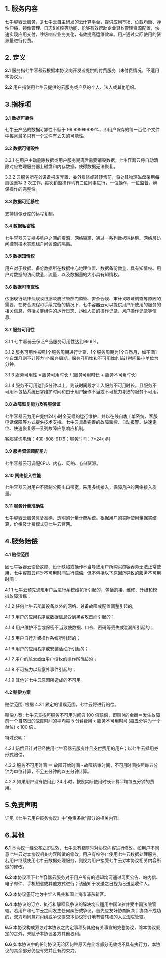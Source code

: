 ## 1. 服务内容

七牛容器云服务，是七牛云自主研发的云计算平台，提供应用市场、负载均衡、弹性伸缩、镜像管理、日志&监控等功能，能够有效帮助企业轻松管理资源配置，快速实现应用交付，秒级响应业务变化，有效提高运维效率。用户通过实际使用的资源量进行付费。

## 2. 定义

**2.1** 服务指七牛容器云根据本协议向开发者提供的付费服务（未付费情况，不适用本协议）。

**2.2** 用户指使用七牛云提供的云服务或产品的个人、法人或其他组织。

## 3.指标项

#### 3.1 数据可靠性

七牛云产品的数据可靠性不低于 99.99999999%，即用户保存的每一百亿个文件中每月最多只有一个文件有丢失的可能性。

#### 3.2 数据可销毁性

3.3.1 在用户主动删除数据或用户服务期满后需要销毁数据，七牛容器云将自动清除对应物理服务器上磁盘和内存数据，使得数据无法恢复。

3.3.2 云服务所在的设备报废弃置、委外维修或转转售前，将对其物理磁盘采用每扇区重写 3 次工作，每次销毁操作均有二位同事进行，一位操作，一位监督，确保操作的完整性。

#### 3.3 数据可迁移性

支持镜像仓库的远程复制。

#### 3.4 数据私密性

七牛容器云支持多租户之间的资源、网络隔离，通过一系列数据链路层、网络层访问控制技术实现租户间资源的隔离。

#### 3.5 数据知情权

用户对于数据、备份数据所在数据中心地理位置、数据备份数量，具有知情权。用户对数据的访问数量，流量，以及数据量的大小具有知情权。

#### 3.6 数据可审查性

依据现行法律法规或根据政府监管部门监管、安全合规、审计或取证调查等原因的需要，在符合流程和手续完备的情况下，七牛容器云可以提供用户所使用的服务的相关信息，包括关键组件的运行日志、运维人员的操作记录、用户操作记录等信息。

#### 3.7 服务可用性

3.1.1 七牛容器云保证产品服务可用性达到99.9%。

3.1.2 服务可用性按照1个服务周期进行计算，1个服务周期为1个自然月，如不满1个自然月则不计算为1个服务周期。服务可用性和不可用性的统计时间最小单位为分钟。

3.1.3 服务可用性 = 服务可用时长 / (服务可用时长 + 服务不可用时长)

3.1.4 服务不可用达到5分钟以上，则该时间段才计入服务不可用时长。且服务不可用不包括系统日常维护时间和由于用户操作不当或不可抗力导致的服务不可用。

#### 3.8 故障恢复能力及客服保证

七牛容器云为用户提供24小时全天候的运行维护，并以在线自助工单系统、客服电话保障等方式提供技术支持。七牛云具备完善的故障监控、自动报警、快速定位、快速恢复等一系列故障应急响应机制。

客服咨询电话：400-808-9176；服务时间：7*24小时

#### 3.9 服务资源调配能力

七牛容器云可调配CPU、内存、网络、存储资源。

#### 3.10 网络接入性能

七牛容器云对用户不限制公网出口带宽，采用多线接入，保障用户的网络接入质量。

#### 3.11 服务计量准确性

七牛容器云服务具备准确、透明的计量计费系统。根据用户的实际使用量据实结算，价格及计费模式见七牛云官网。

## 4.服务赔偿

#### 4.1 赔偿范围

因七牛容器云设备故障、设计缺陷或操作不当导致用户所购买的容器务无法正常使用，七牛容器云将对不可用时间进行赔偿，但不包括以下原因所导致的服务不可用时间：

4.1.1 七牛云预先通知用户后进行系统维护所引起的，包括割接、维修、升级和模拟故障演练；

4.1.2 任何七牛云所属设备以外的网络、设备故障或配置调整引起的;

4.1.3 用户的应用程序或数据信息受到黑客攻击而引起的；

4.1.4 用户维护不当或保密不当致使数据、口令、密码等丢失或泄漏所引起的；

4.1.5 用户自行升级操作系统所引起的；

4.1.6 用户的应用程序或安装活动所引起的；

4.1.7 用户的疏忽或由用户授权的操作所引起的；

4.1.8 不可抗力以及意外事件引起的；

4.1.9 其他非七牛云原因所造成的不可用。

#### 4.2 赔偿方案

赔偿范围: 根据 4.2.1 界定的错误范围，七牛云将进行赔偿。

赔偿方案: 七牛云将按照服务不可用时间的 100 倍赔偿，即赔付的金额＝发生故障前一个自然日的故障时间的平均每 5 分钟费用 x 服务不可用时间 (每五分钟为一个单位) x 100 倍 。

特殊说明：

4.2.1 赔偿只针对已经使用七牛容器云服务并且支付费用的用户；以七牛云抵用券形式赔偿。

4.2.2 服务不可用时间 ＝ 故障开始时间 - 故障结束时间，不可用时间按照每五分钟为单位计算，不足五分钟的以五分钟计算。

4.2.3 如果用户没有使用到 24 小时，按照实际使用时长计算平均每五分钟的费用。

## 5.免责声明

详见《七牛云用户服务协议》中"免责条款"部分的相关内容。

## 6.其他

**6.1** 本协议一经公布立即生效，七牛云有权随时对协议内容进行修改。如用户不同意七牛云对本协议相关内容所做的修改，用户有权停止使用七牛云数据处理服务。若用户继续使用七牛云数据处理服务，则视为用户接受七牛云对本协议相关内容所做的修改。

**6.2** 本协议项下七牛容器云服务对于用户所有的通知均可通过网页公告、站内信、电子邮件、手机短信或其他方式进行；该通知于发送之日视为已送达收件人。

**6.3** 本协议签订地为中华人民共和国上海市浦东新区。

**6.4** 本协议的订立、执行和解释及争议的解决均应适用中国法律并受中国法院管辖。若用户和七牛云之间发生任何纠纷或争议，首先应友好协商解决；协商不成功的，双方均同意将纠纷或争议提交本协议签订地有管辖权的人民法院管辖。

**6.5** 本协议构成双方对本协议之约定事项及其他有关事宜的完整协议，除本协议规定的之外，未赋予本协议各方其他权利。

**6.6** 如本协议中的任何协议无论因何种原因完全或部分无效或不具有执行力，本协议的其余部分仍应有效并且有约束力。





















